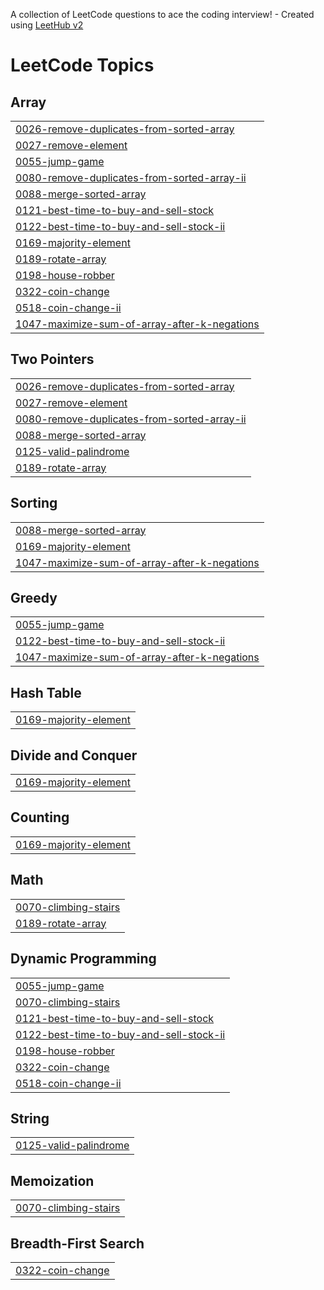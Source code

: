 A collection of LeetCode questions to ace the coding interview! - Created using [LeetHub v2](https://github.com/arunbhardwaj/LeetHub-2.0)
<!---LeetCode Topics Start-->
# LeetCode Topics
## Array
|  |
| ------- |
| [0026-remove-duplicates-from-sorted-array](https://github.com/d-manas28/Competitive-Programming/tree/master/0026-remove-duplicates-from-sorted-array) |
| [0027-remove-element](https://github.com/d-manas28/Competitive-Programming/tree/master/0027-remove-element) |
| [0055-jump-game](https://github.com/d-manas28/Competitive-Programming/tree/master/0055-jump-game) |
| [0080-remove-duplicates-from-sorted-array-ii](https://github.com/d-manas28/Competitive-Programming/tree/master/0080-remove-duplicates-from-sorted-array-ii) |
| [0088-merge-sorted-array](https://github.com/d-manas28/Competitive-Programming/tree/master/0088-merge-sorted-array) |
| [0121-best-time-to-buy-and-sell-stock](https://github.com/d-manas28/Competitive-Programming/tree/master/0121-best-time-to-buy-and-sell-stock) |
| [0122-best-time-to-buy-and-sell-stock-ii](https://github.com/d-manas28/Competitive-Programming/tree/master/0122-best-time-to-buy-and-sell-stock-ii) |
| [0169-majority-element](https://github.com/d-manas28/Competitive-Programming/tree/master/0169-majority-element) |
| [0189-rotate-array](https://github.com/d-manas28/Competitive-Programming/tree/master/0189-rotate-array) |
| [0198-house-robber](https://github.com/d-manas28/Competitive-Programming/tree/master/0198-house-robber) |
| [0322-coin-change](https://github.com/d-manas28/Competitive-Programming/tree/master/0322-coin-change) |
| [0518-coin-change-ii](https://github.com/d-manas28/Competitive-Programming/tree/master/0518-coin-change-ii) |
| [1047-maximize-sum-of-array-after-k-negations](https://github.com/d-manas28/Competitive-Programming/tree/master/1047-maximize-sum-of-array-after-k-negations) |
## Two Pointers
|  |
| ------- |
| [0026-remove-duplicates-from-sorted-array](https://github.com/d-manas28/Competitive-Programming/tree/master/0026-remove-duplicates-from-sorted-array) |
| [0027-remove-element](https://github.com/d-manas28/Competitive-Programming/tree/master/0027-remove-element) |
| [0080-remove-duplicates-from-sorted-array-ii](https://github.com/d-manas28/Competitive-Programming/tree/master/0080-remove-duplicates-from-sorted-array-ii) |
| [0088-merge-sorted-array](https://github.com/d-manas28/Competitive-Programming/tree/master/0088-merge-sorted-array) |
| [0125-valid-palindrome](https://github.com/d-manas28/Competitive-Programming/tree/master/0125-valid-palindrome) |
| [0189-rotate-array](https://github.com/d-manas28/Competitive-Programming/tree/master/0189-rotate-array) |
## Sorting
|  |
| ------- |
| [0088-merge-sorted-array](https://github.com/d-manas28/Competitive-Programming/tree/master/0088-merge-sorted-array) |
| [0169-majority-element](https://github.com/d-manas28/Competitive-Programming/tree/master/0169-majority-element) |
| [1047-maximize-sum-of-array-after-k-negations](https://github.com/d-manas28/Competitive-Programming/tree/master/1047-maximize-sum-of-array-after-k-negations) |
## Greedy
|  |
| ------- |
| [0055-jump-game](https://github.com/d-manas28/Competitive-Programming/tree/master/0055-jump-game) |
| [0122-best-time-to-buy-and-sell-stock-ii](https://github.com/d-manas28/Competitive-Programming/tree/master/0122-best-time-to-buy-and-sell-stock-ii) |
| [1047-maximize-sum-of-array-after-k-negations](https://github.com/d-manas28/Competitive-Programming/tree/master/1047-maximize-sum-of-array-after-k-negations) |
## Hash Table
|  |
| ------- |
| [0169-majority-element](https://github.com/d-manas28/Competitive-Programming/tree/master/0169-majority-element) |
## Divide and Conquer
|  |
| ------- |
| [0169-majority-element](https://github.com/d-manas28/Competitive-Programming/tree/master/0169-majority-element) |
## Counting
|  |
| ------- |
| [0169-majority-element](https://github.com/d-manas28/Competitive-Programming/tree/master/0169-majority-element) |
## Math
|  |
| ------- |
| [0070-climbing-stairs](https://github.com/d-manas28/Competitive-Programming/tree/master/0070-climbing-stairs) |
| [0189-rotate-array](https://github.com/d-manas28/Competitive-Programming/tree/master/0189-rotate-array) |
## Dynamic Programming
|  |
| ------- |
| [0055-jump-game](https://github.com/d-manas28/Competitive-Programming/tree/master/0055-jump-game) |
| [0070-climbing-stairs](https://github.com/d-manas28/Competitive-Programming/tree/master/0070-climbing-stairs) |
| [0121-best-time-to-buy-and-sell-stock](https://github.com/d-manas28/Competitive-Programming/tree/master/0121-best-time-to-buy-and-sell-stock) |
| [0122-best-time-to-buy-and-sell-stock-ii](https://github.com/d-manas28/Competitive-Programming/tree/master/0122-best-time-to-buy-and-sell-stock-ii) |
| [0198-house-robber](https://github.com/d-manas28/Competitive-Programming/tree/master/0198-house-robber) |
| [0322-coin-change](https://github.com/d-manas28/Competitive-Programming/tree/master/0322-coin-change) |
| [0518-coin-change-ii](https://github.com/d-manas28/Competitive-Programming/tree/master/0518-coin-change-ii) |
## String
|  |
| ------- |
| [0125-valid-palindrome](https://github.com/d-manas28/Competitive-Programming/tree/master/0125-valid-palindrome) |
## Memoization
|  |
| ------- |
| [0070-climbing-stairs](https://github.com/d-manas28/Competitive-Programming/tree/master/0070-climbing-stairs) |
## Breadth-First Search
|  |
| ------- |
| [0322-coin-change](https://github.com/d-manas28/Competitive-Programming/tree/master/0322-coin-change) |
<!---LeetCode Topics End-->
